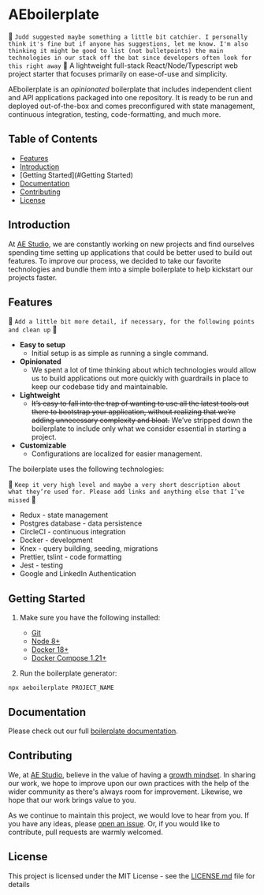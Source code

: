 # AEboilerplate

:poop: `Judd suggested maybe something a little bit catchier. I personally think it's fine but if anyone has suggestions, let me know. I'm also thinking it might be good to list (not bulletpoints) the main technologies in our stack off the bat since developers often look for this right away` :poop:
A lightweight full-stack React/Node/Typescript web project starter that focuses primarily on ease-of-use and simplicity.

AEboilerplate is an *opinionated* boilerplate that includes independent client and API applications packaged into one repository. It is ready to be run and deployed out-of-the-box and comes preconfigured with state management, continuous integration, testing, code-formatting, and much more.


## Table of Contents

* [Features](#Features)
* [Introduction](#Introduction)
* [Getting Started](#Getting Started)
* [Documentation](#Documentation)
* [Contributing](#Contributing)
* [License](#License)


## Introduction

At [AE Studio](https://ae.studio/), we are constantly working on new projects and find ourselves spending time setting up applications that could be better used to build out features. To improve our process, we decided to take our favorite technologies and bundle them into a simple boilerplate to help kickstart our projects faster.


## Features
  
:poop: `Add a little bit more detail, if necessary, for the following points and clean up` :poop:

* **Easy to setup**
	* Initial setup is as simple as running a single command. 
* **Opinionated**
	* We spent a lot of time thinking about which technologies would allow us to build applications out more quickly with guardrails in place to keep our codebase tidy and maintainable.
* **Lightweight**
	* ~~It’s easy to fall into the trap of wanting to use all the latest tools out there to bootstrap your application, without realizing that we’re adding unnecessary complexity and bloat.~~ We’ve stripped down the boilerplate to include only what we consider essential in starting a project.
* **Customizable**
	* Configurations are localized for easier management.

The boilerplate uses the following technologies:

:poop: `Keep it very high level and maybe a very short description about what they’re used for. Please add links and anything else that I’ve missed` :poop:

* Redux - state management 
* Postgres database - data persistence
* CircleCI - continuous integration
* Docker - development
* Knex - query building, seeding, migrations
* Prettier, tslint - code formatting
* Jest - testing
* Google and LinkedIn Authentication


## Getting Started

1. Make sure you have the following installed:
	*  [Git](https://git-scm.com/book/en/v2/Getting-Started-Installing-Git) 
	*  [Node 8+](https://nodejs.org/en/) 
	*  [Docker 18+](https://docs.docker.com/install/) 
	*  [Docker Compose 1.21+](https://docs.docker.com/compose/install/) 

2. Run the boilerplate generator:
```shell
npx aeboilerplate PROJECT_NAME
```


## Documentation

Please check out our full [boilerplate documentation](https://github.com/agencyenterprise/aeboilerplate/blob/master/docs/documentation.md).


## Contributing

We, at [AE Studio](https://ae.studio/), believe in the value of having a [growth mindset](http://www.aaronsw.com/weblog/dweck). In sharing our work, we hope to improve upon our own practices with the help of the wider community as there's always room for improvement. Likewise, we hope that our work brings value to you.

As we continue to maintain this project, we would love to hear from you. If you have any ideas, please [open an issue](https://github.com/agencyenterprise/aeboilerplate/issues/new). Or, if you would like to contribute, pull requests are warmly welcomed.

## License

This project is licensed under the MIT License - see the [LICENSE.md](https://github.com/agencyenterprise/aeboilerplate/blob/master/LICENCE.md) file for details
